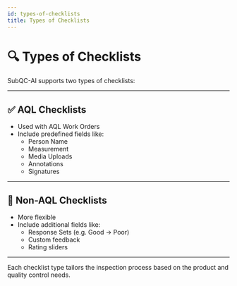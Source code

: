 ```yaml
---
id: types-of-checklists
title: Types of Checklists
---
```


# 🔍 Types of Checklists

SubQC-AI supports two types of checklists:

---

## ✅ AQL Checklists

- Used with AQL Work Orders
- Include predefined fields like:
  - Person Name
  - Measurement
  - Media Uploads
  - Annotations
  - Signatures

---

## 📝 Non-AQL Checklists

- More flexible
- Include additional fields like:
  - Response Sets (e.g. Good → Poor)
  - Custom feedback
  - Rating sliders

---

Each checklist type tailors the inspection process based on the product and quality control needs.
